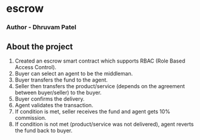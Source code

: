 # escrow

### Author - Dhruvam Patel

## About the project
1. Created an escrow smart contract which supports RBAC (Role Based Access Control).
2. Buyer can select an agent to be the middleman.
3. Buyer transfers the fund to the agent.
4. Seller then transfers the product/service (depends on the agreement between buyer/seller) to the buyer.
5. Buyer confirms the delivery.
6. Agent validates the transaction.
7. If condition is met, seller receives the fund and agent gets 10% commission.
8. If condition is not met (product/service was not delivered), agent reverts the fund back to buyer.
